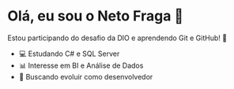 # Olá, eu sou o Neto Fraga 👋

Estou participando do desafio da DIO e aprendendo Git e GitHub! 🚀

- 💻 Estudando C# e SQL Server
- 📊 Interesse em BI e Análise de Dados
- 🌱 Buscando evoluir como desenvolvedor

